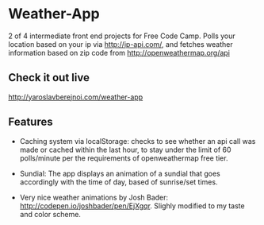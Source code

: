 # Weather-App
2 of 4 intermediate front end projects for Free Code Camp. Polls your location based on your ip via http://ip-api.com/, and fetches weather information based on zip code from http://openweathermap.org/api

## Check it out live
http://yaroslavberejnoi.com/weather-app

## Features
- Caching system via localStorage: checks to see whether an api call was made or cached within the last hour, to stay under the limit of 60 polls/minute per the requirements of openweathermap free tier.

- Sundial: The app displays an animation of a sundial that goes accordingly with the time of day, based of sunrise/set times.

- Very nice weather animations by Josh Bader: http://codepen.io/joshbader/pen/EjXgqr. Slighly modified to my taste and color scheme.